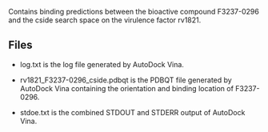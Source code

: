 Contains binding predictions between the bioactive compound F3237-0296 and the cside search space on the virulence factor rv1821.

## Files

- log.txt is the log file generated by AutoDock Vina.

- rv1821_F3237-0296_cside.pdbqt is the PDBQT file generated by AutoDock Vina containing the orientation and binding location of F3237-0296.

- stdoe.txt is the combined STDOUT and STDERR output of AutoDock Vina.

